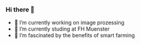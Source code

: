 ### Hi there 👋

- 🔭 I’m currently working on image prozessing
- 🌱 I’m currently studing at FH Muenster
- 🚜 I’m fascinated by the benefits of smart farming
<!--
**GeroldVL/GeroldVL** is a ✨ _special_ ✨ repository because its `README.md` (this file) appears on your GitHub profile.

Here are some ideas to get you started:

- 🔭 I’m currently working on ...
- 🌱 I’m currently learning ...
- 👯 I’m looking to collaborate on ...
- 🤔 I’m looking for help with ...
- 💬 Ask me about ...
- 📫 How to reach me: ...
- 😄 Pronouns: ...
- ⚡ Fun fact: ...
-->
